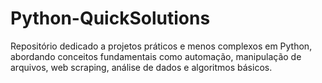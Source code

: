 # Python-QuickSolutions
 Repositório dedicado a projetos práticos e menos complexos em Python, abordando conceitos fundamentais como automação, manipulação de arquivos, web scraping, análise de dados e algoritmos básicos.
